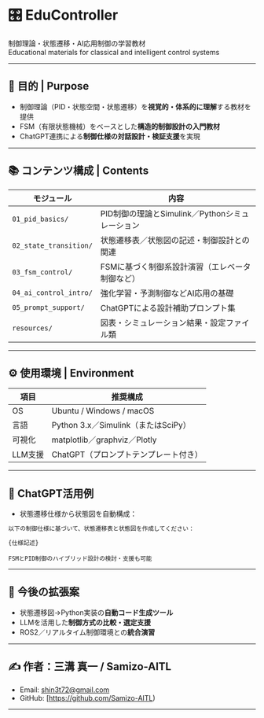 # 🎛 EduController

制御理論・状態遷移・AI応用制御の学習教材  
Educational materials for classical and intelligent control systems

---

## 🎯 目的 | Purpose

- 制御理論（PID・状態空間・状態遷移）を**視覚的・体系的に理解**する教材を提供  
- FSM（有限状態機械）をベースとした**構造的制御設計の入門教材**  
- ChatGPT連携による**制御仕様の対話設計・検証支援**を実現

---

## 📚 コンテンツ構成 | Contents

| モジュール | 内容 |
|-----------|------|
| `01_pid_basics/` | PID制御の理論とSimulink／Pythonシミュレーション |
| `02_state_transition/` | 状態遷移表／状態図の記述・制御設計との関連 |
| `03_fsm_control/` | FSMに基づく制御系設計演習（エレベータ制御など） |
| `04_ai_control_intro/` | 強化学習・予測制御などAI応用の基礎 |
| `05_prompt_support/` | ChatGPTによる設計補助プロンプト集 |
| `resources/` | 図表・シミュレーション結果・設定ファイル類 |

---

## ⚙ 使用環境 | Environment

| 項目 | 推奨構成 |
|------|---------|
| OS | Ubuntu / Windows / macOS |
| 言語 | Python 3.x／Simulink（またはSciPy） |
| 可視化 | matplotlib／graphviz／Plotly |
| LLM支援 | ChatGPT（プロンプトテンプレート付き） |

---

## 🤖 ChatGPT活用例

- 状態遷移仕様から状態図を自動構成：
```markdown
以下の制御仕様に基づいて、状態遷移表と状態図を作成してください：

{仕様記述}
```

	FSMとPID制御のハイブリッド設計の検討・支援も可能

---

## 🚀 今後の拡張案

- 状態遷移図→Python実装の**自動コード生成ツール**  
- LLMを活用した**制御方式の比較・選定支援**  
- ROS2／リアルタイム制御環境との**統合演習**

---

## ✍ 作者：三溝 真一 / Samizo-AITL

- Email: [shin3t72@gmail.com](mailto:shin3t72@gmail.com)  
- GitHub: [https://github.com/Samizo-AITL)

---


